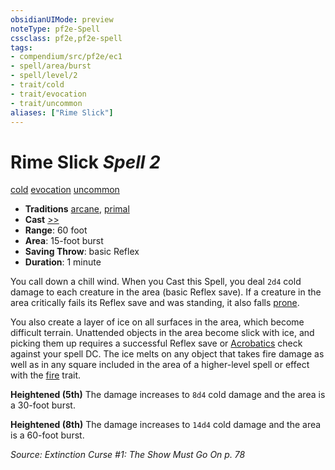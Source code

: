 ```yaml
---
obsidianUIMode: preview
noteType: pf2e-Spell
cssclass: pf2e,pf2e-spell
tags:
- compendium/src/pf2e/ec1
- spell/area/burst
- spell/level/2
- trait/cold
- trait/evocation
- trait/uncommon
aliases: ["Rime Slick"]
---
```

# Rime Slick *Spell 2*   
[cold](rules/traits/cold.md "Cold Energy & Element Trait")  [evocation](rules/traits/evocation.md "Evocation School Trait")  [uncommon](rules/traits/uncommon.md "Uncommon Rarity Trait")  

- **Traditions** [arcane](rules/traits/arcane.md "Arcane Tradition Trait"), [primal](rules/traits/primal.md "Primal Tradition Trait")
- **Cast** [>>](rules/core-rulebook/chapter-9-playing-the-game.md#Actions "Two-Action") 
- **Range**: 60 foot
- **Area**: 15-foot burst
- **Saving Throw**:  basic Reflex
- **Duration**: 1 minute

You call down a chill wind. When you Cast this Spell, you deal `2d4` cold damage to each creature in the area (basic Reflex save). If a creature in the area critically fails its Reflex save and was standing, it also falls [prone](rules/conditions.md#Prone).

You also create a layer of ice on all surfaces in the area, which become difficult terrain. Unattended objects in the area become slick with ice, and picking them up requires a successful Reflex save or [Acrobatics](compendium/skills.md#Acrobatics) check against your spell DC. The ice melts on any object that takes fire damage as well as in any square included in the area of a higher-level spell or effect with the [fire](rules/traits/fire.md "Fire Energy & Element Trait") trait.

**Heightened (5th)** The damage increases to `8d4` cold damage and the area is a 30-foot burst.

**Heightened (8th)** The damage increases to `14d4` cold damage and the area is a 60-foot burst.

*Source: Extinction Curse #1: The Show Must Go On p. 78*